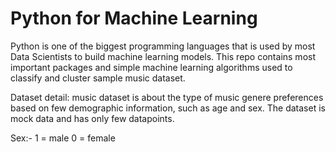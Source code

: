 # Python for Machine Learning

Python is one of the biggest programming languages that is used by most Data Scientists to build machine learning models. This repo contains most important packages and simple machine learning algorithms used to classify and cluster sample music dataset.

Dataset detail: music dataset is about the type of music genere preferences based on few demographic information, such as age and sex. The dataset is mock data and has only few datapoints. 

Sex:- 1 = male
      0 = female
